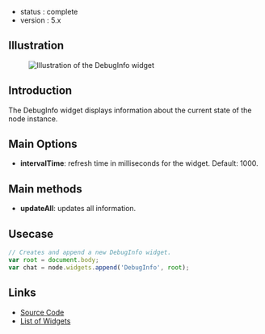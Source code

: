  - status : complete
 - version : 5.x

## Illustration

<figure>
  <img src="http://nodegame.org/images/wiki/v5/debug-info-widget.jpeg" alt="Illustration of the DebugInfo widget">
</figure>

## Introduction

The DebugInfo widget displays information about the current state of
the node instance.

## Main Options

- **intervalTime**: refresh time in milliseconds for the
    widget. Default: 1000.
  
## Main methods

- **updateAll**: updates all information.


## Usecase

```js
// Creates and append a new DebugInfo widget.
var root = document.body;
var chat = node.widgets.append('DebugInfo', root);

```

## Links

- [Source Code](https://github.com/nodeGame/nodegame-widgets/blob/master/widgets/DebugInfo.js)
- [List of Widgets](Widgets-v5)
